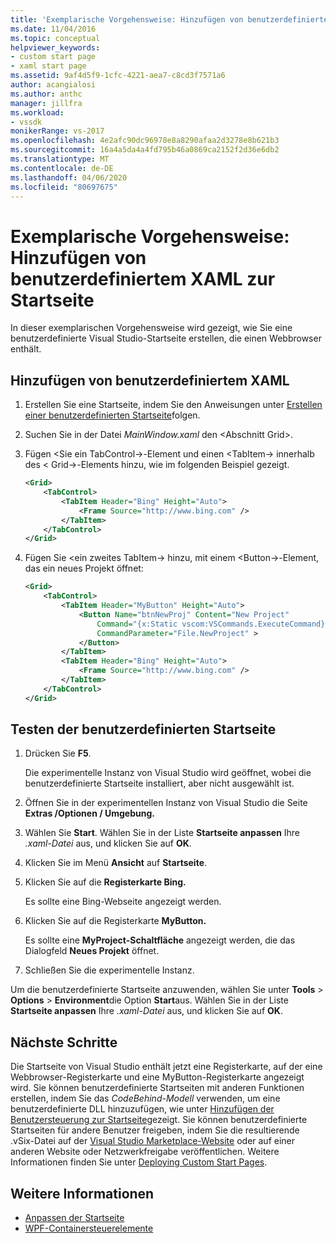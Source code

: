 ```yaml
---
title: 'Exemplarische Vorgehensweise: Hinzufügen von benutzerdefiniertem XAML zur Startseite | Microsoft Docs'
ms.date: 11/04/2016
ms.topic: conceptual
helpviewer_keywords:
- custom start page
- xaml start page
ms.assetid: 9af4d5f9-1cfc-4221-aea7-c8cd3f7571a6
author: acangialosi
ms.author: anthc
manager: jillfra
ms.workload:
- vssdk
monikerRange: vs-2017
ms.openlocfilehash: 4e2afc90dc96978e8a8290afaa2d3278e8b621b3
ms.sourcegitcommit: 16a4a5da4a4fd795b46a0869ca2152f2d36e6db2
ms.translationtype: MT
ms.contentlocale: de-DE
ms.lasthandoff: 04/06/2020
ms.locfileid: "80697675"
---
```

# <a name="walkthrough-add-custom-xaml-to-the-start-page"></a>Exemplarische Vorgehensweise: Hinzufügen von benutzerdefiniertem XAML zur Startseite

In dieser exemplarischen Vorgehensweise wird gezeigt, wie Sie eine benutzerdefinierte Visual Studio-Startseite erstellen, die einen Webbrowser enthält.

## <a name="add-custom-xaml"></a>Hinzufügen von benutzerdefiniertem XAML

1. Erstellen Sie eine Startseite, indem Sie den Anweisungen unter [Erstellen einer benutzerdefinierten Startseite](../extensibility/creating-a-custom-start-page.md)folgen.

2. Suchen Sie in der Datei *MainWindow.xaml* den \<Abschnitt Grid>.

3. Fügen \<Sie ein TabControl->-Element und einen \<TabItem-> innerhalb des \< Grid->-Elements hinzu, wie im folgenden Beispiel gezeigt.

    ```xml
    <Grid>
        <TabControl>
            <TabItem Header="Bing" Height="Auto">
                <Frame Source="http://www.bing.com" />
            </TabItem>
        </TabControl>
    </Grid>
    ```

4. Fügen Sie \<ein zweites TabItem-> hinzu, mit einem \<Button->-Element, das ein neues Projekt öffnet:

    ```xml
    <Grid>
        <TabControl>
            <TabItem Header="MyButton" Height="Auto">
                <Button Name="btnNewProj" Content="New Project"
                    Command="{x:Static vscom:VSCommands.ExecuteCommand}"
                    CommandParameter="File.NewProject" >
                </Button>
            </TabItem>
            <TabItem Header="Bing" Height="Auto">
                <Frame Source="http://www.bing.com" />
            </TabItem>
        </TabControl>
    </Grid>
    ```

## <a name="test-the-custom-start-page"></a>Testen der benutzerdefinierten Startseite

1. Drücken Sie **F5**.

     Die experimentelle Instanz von Visual Studio wird geöffnet, wobei die benutzerdefinierte Startseite installiert, aber nicht ausgewählt ist.

2. Öffnen Sie in der experimentellen Instanz von Visual Studio die Seite **Extras /Optionen / Umgebung.**

3. Wählen Sie **Start**. Wählen Sie in der Liste **Startseite anpassen** Ihre *.xaml-Datei* aus, und klicken Sie auf **OK**.

4. Klicken Sie im Menü **Ansicht** auf **Startseite**.

5. Klicken Sie auf die **Registerkarte Bing.**

     Es sollte eine Bing-Webseite angezeigt werden.

6. Klicken Sie auf die Registerkarte **MyButton.**

     Es sollte eine **MyProject-Schaltfläche** angezeigt werden, die das Dialogfeld **Neues Projekt** öffnet.

7. Schließen Sie die experimentelle Instanz.

Um die benutzerdefinierte Startseite anzuwenden, wählen Sie unter **Tools** > **Options** > **Environment**die Option **Start**aus. Wählen Sie in der Liste **Startseite anpassen** Ihre *.xaml-Datei* aus, und klicken Sie auf **OK**.

## <a name="next-steps"></a>Nächste Schritte

Die Startseite von Visual Studio enthält jetzt eine Registerkarte, auf der eine Webbrowser-Registerkarte und eine MyButton-Registerkarte angezeigt wird. Sie können benutzerdefinierte Startseiten mit anderen Funktionen erstellen, indem Sie das *CodeBehind-Modell* verwenden, um eine benutzerdefinierte DLL hinzuzufügen, wie unter [Hinzufügen der Benutzersteuerung zur Startseite](../extensibility/adding-user-control-to-the-start-page.md)gezeigt. Sie können benutzerdefinierte Startseiten für andere Benutzer freigeben, indem Sie die resultierende .vSix-Datei auf der [Visual Studio Marketplace-Website](https://marketplace.visualstudio.com/) oder auf einer anderen Website oder Netzwerkfreigabe veröffentlichen. Weitere Informationen finden Sie unter [Deploying Custom Start Pages](../extensibility/deploying-custom-start-pages.md).

## <a name="see-also"></a>Weitere Informationen

- [Anpassen der Startseite](../ide/customizing-the-start-page-for-visual-studio.md)
- [WPF-Containersteuerelemente](https://msdn.microsoft.com/library/a0177167-d7db-4205-9607-8ae316952566)

